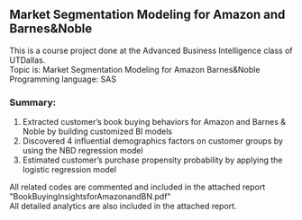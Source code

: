 ## Market Segmentation Modeling for Amazon and Barnes&Noble

This is a course project done at the Advanced Business Intelligence class of UTDallas.  
Topic is: Market Segmentation Modeling for Amazon Barnes&Noble  
Programming language: SAS  

### Summary:

1. Extracted customer’s book buying behaviors for Amazon and Barnes &amp; Noble by building customized BI models 
2. Discovered 4 influential demographics factors on customer groups by using the NBD regression model 
3. Estimated customer’s purchase propensity probability by applying the logistic regression model 

All related codes are commented and included in the attached report "BookBuyingInsightsforAmazonandBN.pdf"    
All detailed analytics are also included in the attached report.  
